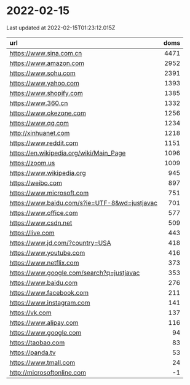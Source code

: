 # 2022-02-15

<!-- BEGIN -->
Last updated at 2022-02-15T01:23:12.015Z

url | doms
:- | -:
https://www.sina.com.cn | 4471
https://www.amazon.com | 2952
https://www.sohu.com | 2391
https://www.yahoo.com | 1393
https://www.shopify.com | 1385
https://www.360.cn | 1332
https://www.okezone.com | 1256
https://www.qq.com | 1234
http://xinhuanet.com | 1218
https://www.reddit.com | 1151
https://en.wikipedia.org/wiki/Main_Page | 1096
https://zoom.us | 1009
https://www.wikipedia.org | 945
https://weibo.com | 897
https://www.microsoft.com | 751
https://www.baidu.com/s?ie=UTF-8&wd=justjavac | 701
https://www.office.com | 577
https://www.csdn.net | 509
https://live.com | 443
https://www.jd.com/?country=USA | 418
https://www.youtube.com | 416
https://www.netflix.com | 373
https://www.google.com/search?q=justjavac | 353
https://www.baidu.com | 276
https://www.facebook.com | 211
https://www.instagram.com | 141
https://vk.com | 137
https://www.alipay.com | 116
https://www.google.com | 94
https://taobao.com | 83
https://panda.tv | 53
https://www.tmall.com | 24
http://microsoftonline.com | -1
<!-- END -->
